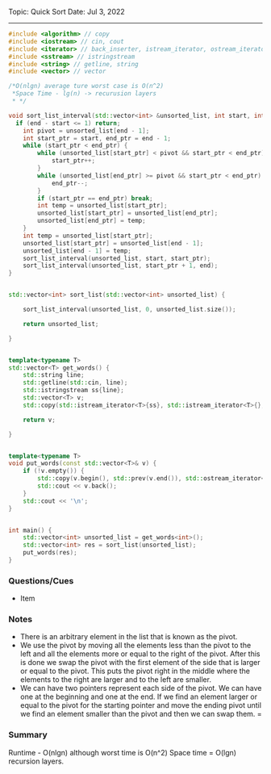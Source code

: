 
Topic: Quick Sort
Date: Jul 3, 2022

---
```C++
#include <algorithm> // copy
#include <iostream> // cin, cout
#include <iterator> // back_inserter, istream_iterator, ostream_iterator, prev
#include <sstream> // istringstream
#include <string> // getline, string
#include <vector> // vector

/*O(nlgn) average ture worst case is O(n^2)
 *Space Time - lg(n) -> recurusion layers 
 * */

void sort_list_interval(std::vector<int> &unsorted_list, int start, int end) {
  if (end - start <= 1) return;
    int pivot = unsorted_list[end - 1];
    int start_ptr = start, end_ptr = end - 1;
    while (start_ptr < end_ptr) {
        while (unsorted_list[start_ptr] < pivot && start_ptr < end_ptr) {
            start_ptr++;
        }
        while (unsorted_list[end_ptr] >= pivot && start_ptr < end_ptr) {
            end_ptr--;
        }
        if (start_ptr == end_ptr) break;
        int temp = unsorted_list[start_ptr];
        unsorted_list[start_ptr] = unsorted_list[end_ptr];
        unsorted_list[end_ptr] = temp;
    }
    int temp = unsorted_list[start_ptr];
    unsorted_list[start_ptr] = unsorted_list[end - 1];
    unsorted_list[end - 1] = temp;
    sort_list_interval(unsorted_list, start, start_ptr);
    sort_list_interval(unsorted_list, start_ptr + 1, end);
}


std::vector<int> sort_list(std::vector<int> unsorted_list) {

    sort_list_interval(unsorted_list, 0, unsorted_list.size());

    return unsorted_list;

}


template<typename T>
std::vector<T> get_words() {
    std::string line;
    std::getline(std::cin, line);
    std::istringstream ss{line};
    std::vector<T> v;
    std::copy(std::istream_iterator<T>{ss}, std::istream_iterator<T>{}, std::back_inserter(v));

    return v;

}


template<typename T>
void put_words(const std::vector<T>& v) {
    if (!v.empty()) {
        std::copy(v.begin(), std::prev(v.end()), std::ostream_iterator<T>{std::cout, " "});
        std::cout << v.back();
    }
    std::cout << '\n';
}


int main() {
    std::vector<int> unsorted_list = get_words<int>();
    std::vector<int> res = sort_list(unsorted_list);
    put_words(res);
}
```
### Questions/Cues
- Item

### Notes
- There is an arbitrary element in the list that is known as the pivot.
- We use the pivot by moving all the elements less than the pivot to the left and all the elements more or equal to the right of the pivot. After this is done we swap the pivot with the first element of the side that is larger or equal to the pivot. This puts the pivot right in the middle where the elements to the right are larger and to the left are smaller.
- We can have two pointers represent each side of the pivot. We can have one at the beginning and one at the end. If we find an element larger or equal to the pivot for the starting pointer and move the ending pivot until we find an element smaller than the pivot and then we can swap them. = 

### Summary
Runtime - O(nlgn) although worst time is O(n^2)
Space time = O(lgn) recursion layers.
